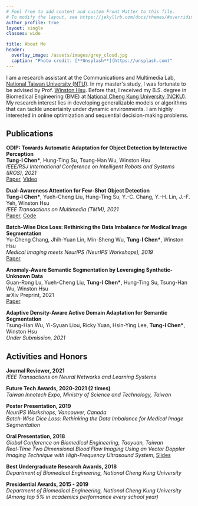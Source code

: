 ```yaml
---
# Feel free to add content and custom Front Matter to this file.
# To modify the layout, see https://jekyllrb.com/docs/themes/#overriding-theme-defaults
author_profile: true
layout: single
classes: wide

title: About Me
header:
  overlay_image: /assets/images/grey_cloud.jpg
  caption: "Photo credit: [**Unsplash**](https://unsplash.com)"
---
```

I am a research assistant at the Communications and Multimedia Lab, [National Taiwan University (NTU)](https://www.ntu.edu.tw/english/). In my master's study, I was fortunate to be advised by Prof. [Winston Hsu](https://winstonhsu.info/). Before that, I received my B.S. degree in Biomedical Engineering (BME) at [National Cheng Kung University (NCKU)](https://www.ncku.edu.tw/). My research interest lies in developing generalizable models or algorithms that can tackle uncertainty under dynamic environments. I am highly interested in online optimization and sequential decision-making problems.

## Publications
**ODIP: Towards Automatic Adaptation for Object Detection by Interactive Perception**
    <br>
    **Tung-I Chen\***, Hung-Ting Su, Tsung-Han Wu, Winston Hsu
    <br>
    *IEEE/RSJ International Conference on Intelligent Robots and Systems (IROS), 2021*
    <br>
    [Paper](https://arxiv.org/abs/2108.01477), [Video](https://www.youtube.com/watch?v=1E4JGFjqZP0)

**Dual-Awareness Attention for Few-Shot Object Detection**
    <br>
    **Tung-I Chen\***, Yueh-Cheng Liu, Hung-Ting Su, Y.-C. Chang, Y.-H. Lin, J.-F. Yeh, Winston Hsu
    <br>
    *IEEE Transactions on Multimedia (TMM), 2021*
    <br>
    [Paper](https://arxiv.org/abs/2102.12152), [Code](https://github.com/Tung-I/Dual-awareness-Attention-for-Few-shot-Object-Detection)

**Batch-Wise Dice Loss: Rethinking the Data Imbalance for Medical Image Segmentation**
    <br>
    Yu-Cheng Chang, Jhih-Yuan Lin, Min-Sheng Wu, **Tung-I Chen\***, Winston Hsu
    <br>
    *Medical Imaging meets NeurIPS (NeurIPS Workshops), 2019*
    <br>
    [Paper](https://profs.etsmtl.ca/hlombaert/public/medneurips2019/73_CameraReadySubmission_Med_NeurIPS_2019.pdf)

**Anomaly-Aware Semantic Segmentation by Leveraging Synthetic-Unknown Data**
    <br>
    Guan-Rong Lu, Yueh-Cheng Liu, **Tung-I Chen\***, Hung-Ting Su, Tsung-Han Wu, Winston Hsu
    <br>
    arXiv Preprint, 2021
    <br>
    [Paper](https://arxiv.org/abs/2111.14343)

**Adaptive Density-Aware Active Domain Adaptation for Semantic Segmentation**
    <br>
    Tsung-Han Wu, Yi-Syuan Liou, Ricky Yuan, Hsin-Ying Lee, **Tung-I Chen\***, Winston Hsu
    <br>
    *Under Submission, 2021*

## Activities and Honors
**Journal Reviewer, 2021**
    <br>
    *IEEE Transactions on Neural Networks and Learning Systems*

**Future Tech Awards, 2020-2021 (2 times)**
    <br>
    *Taiwan Innotech Expo, Ministry of Science and Technology, Taiwan*

**Poster Presentation, 2019**
    <br>
    *NeurIPS Workshops, Vancouver, Canada*
    <br>
    *Batch-Wise Dice Loss: Rethinking the Data Imbalance for Medical Image Segmentation*

**Oral Presentation, 2018**
    <br>
    *Global Conference on Biomedical Engineering, Taoyuan, Taiwan*
    <br>
    *Real-Time Two Dimensional Blood Flow Imaging Using an Vector Doppler Imaging Technique with High-Frequency Ultrasound System*, [Slides](https://docs.google.com/presentation/d/1kXhBWk8gdnHvD_-xbsCo40wpE9OOk36x421Jm2bKv-4/edit?usp=sharing)

**Best Undergraduate Research Awards, 2018**
    <br>
    *Department of Biomedical Engineering, National Cheng Kung University*

**Presidential Awards, 2015 - 2019**
    <br>
    *Department of Biomedical Engineering, National Cheng Kung University*
    <br>
    *(Among top 5% in academics performance every school year)*

